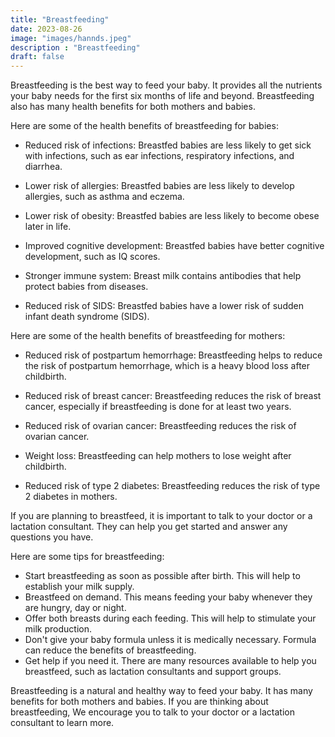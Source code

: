 ```yaml
---
title: "Breastfeeding"
date: 2023-08-26
image: "images/hannds.jpeg"
description : "Breastfeeding"
draft: false
---
```


Breastfeeding is the best way to feed your baby. It provides all the nutrients your baby needs for the first six months of life and beyond. Breastfeeding also has many health benefits for both mothers and babies.

Here are some of the health benefits of breastfeeding for babies:

* Reduced risk of infections: Breastfed babies are less likely to get sick with infections, such as ear infections, respiratory infections, and diarrhea.

* Lower risk of allergies: Breastfed babies are less likely to develop allergies, such as asthma and eczema.

* Lower risk of obesity: Breastfed babies are less likely to become obese later in life.

* Improved cognitive development: Breastfed babies have better cognitive development, such as IQ scores.

* Stronger immune system: Breast milk contains antibodies that help protect babies from diseases.

* Reduced risk of SIDS: Breastfed babies have a lower risk of sudden infant death syndrome (SIDS).


Here are some of the health benefits of breastfeeding for mothers:

* Reduced risk of postpartum hemorrhage: Breastfeeding helps to reduce the risk of postpartum hemorrhage, which is a heavy blood loss after childbirth.

* Reduced risk of breast cancer: Breastfeeding reduces the risk of breast cancer, especially if breastfeeding is done for at least two years.

* Reduced risk of ovarian cancer: Breastfeeding reduces the risk of ovarian cancer.

* Weight loss: Breastfeeding can help mothers to lose weight after childbirth.

* Reduced risk of type 2 diabetes: Breastfeeding reduces the risk of type 2 diabetes in mothers.


If you are planning to breastfeed, it is important to talk to your doctor or a lactation consultant. They can help you get started and answer any questions you have.

Here are some tips for breastfeeding:

* Start breastfeeding as soon as possible after birth. This will help to establish your milk supply.
* Breastfeed on demand. This means feeding your baby whenever they are hungry, day or night.
* Offer both breasts during each feeding. This will help to stimulate your milk production.
* Don't give your baby formula unless it is medically necessary. Formula can reduce the benefits of breastfeeding.
* Get help if you need it. There are many resources available to help you breastfeed, such as lactation consultants and support groups.

Breastfeeding is a natural and healthy way to feed your baby. It has many benefits for both mothers and babies. If you are thinking about breastfeeding,  We encourage you to talk to your doctor or a lactation consultant to learn more.







